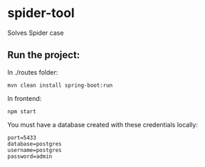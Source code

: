 # spider-tool
Solves Spider case

## Run the project:
In ./routes folder:
```
mvn clean install spring-boot:run
```
In frontend:
```
npm start
```
You must have a database created with these credentials locally:
```
port=5433
database=postgres
username=postgres
password=admin
```
